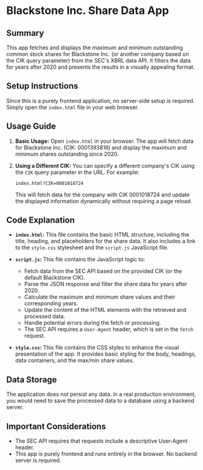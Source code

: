 # Blackstone Inc. Share Data App

## Summary

This app fetches and displays the maximum and minimum outstanding common stock shares for Blackstone Inc. (or another company based on the CIK query parameter) from the SEC's XBRL data API. It filters the data for years after 2020 and presents the results in a visually appealing format.

## Setup Instructions

Since this is a purely frontend application, no server-side setup is required. Simply open the `index.html` file in your web browser.

## Usage Guide

1.  **Basic Usage:** Open `index.html` in your browser. The app will fetch data for Blackstone Inc. (CIK: 0001393818) and display the maximum and minimum shares outstanding since 2020.

2.  **Using a Different CIK:**  You can specify a different company's CIK using the `CIK` query parameter in the URL. For example:

    ```
    index.html?CIK=0001018724
    ```

    This will fetch data for the company with CIK 0001018724 and update the displayed information dynamically without requiring a page reload.

## Code Explanation

*   **`index.html`:** This file contains the basic HTML structure, including the title, heading, and placeholders for the share data. It also includes a link to the `style.css` stylesheet and the `script.js` JavaScript file.

*   **`script.js`:** This file contains the JavaScript logic to:
    *   Fetch data from the SEC API based on the provided CIK (or the default Blackstone CIK).
    *   Parse the JSON response and filter the share data for years after 2020.
    *   Calculate the maximum and minimum share values and their corresponding years.
    *   Update the content of the HTML elements with the retrieved and processed data.
    *   Handle potential errors during the fetch or processing.
    * The SEC API requires a `User-Agent` header, which is set in the `fetch` request.

*   **`style.css`:** This file contains the CSS styles to enhance the visual presentation of the app. It provides basic styling for the body, headings, data containers, and the max/min share values.

## Data Storage

The application does not persist any data.
In a real production environment, you would need to save the processed data to a database using a backend server.

## Important Considerations

* The SEC API requires that requests include a descriptive User-Agent header.
* This app is purely frontend and runs entirely in the browser. No backend server is required.